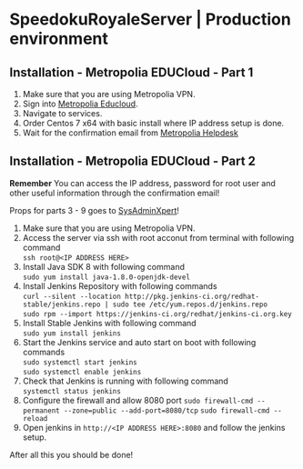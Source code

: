 # SpeedokuRoyaleServer | Production environment

## Installation - Metropolia EDUCloud - Part 1

1. Make sure that you are using Metropolia VPN.
2. Sign into [Metropolia Educloud](https://educloud.metropolia.fi/).
3. Navigate to services.
4. Order Centos 7 x64 with basic install where IP address setup is done.
5. Wait for the confirmation email from [Metropolia Helpdesk](helpdesk@metropolia.fi)

## Installation - Metropolia EDUCloud - Part 2

**Remember** You can access the IP address, password for root user and
other useful information through the confirmation email!

Props for parts 3 - 9 goes to [SysAdminXpert](https://sysadminxpert.com/how-to-install-jenkins-on-centos-7-or-rhel-7/)!

1. Make sure that you are using Metropolia VPN.
2. Access the server via ssh with root acconut from terminal with following command\
   `ssh root@<IP ADDRESS HERE>`
3. Install Java SDK 8 with following command\
   `sudo yum install java-1.8.0-openjdk-devel`
4. Install Jenkins Repository with following commands\
   `curl --silent --location http://pkg.jenkins-ci.org/redhat-stable/jenkins.repo | sudo tee /etc/yum.repos.d/jenkins.repo`\
   `sudo rpm --import https://jenkins-ci.org/redhat/jenkins-ci.org.key`
5. Install Stable Jenkins with following command\
   `sudo yum install jenkins`
6. Start the Jenkins service and auto start on boot with following commands\
   `sudo systemctl start jenkins`\
   `sudo systemctl enable jenkins`
7. Check that Jenkins is running with following command\
   `systemctl status jenkins`
8. Configure the firewall and allow 8080 port
   `sudo firewall-cmd --permanent --zone=public --add-port=8080/tcp`
   `sudo firewall-cmd --reload`
9. Open jenkins in `http://<IP ADDRESS HERE>:8080` and follow the jenkins setup.

After all this you should be done!
   
